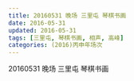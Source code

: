 ```yaml
---
title: 20160531 晚场 三里屯 琴棋书画
date: 2016-05-31
updated: 2016-05-31
tags: [三里屯, 琴棋书画, 相声, 高峰] 
categories: (2016)丙申年场次 
---
```

20160531 晚场 三里屯 琴棋书画

